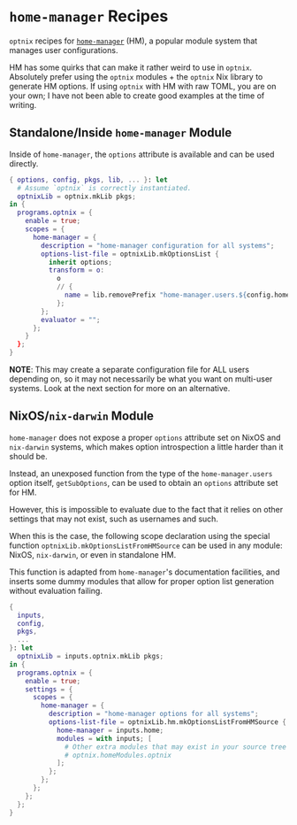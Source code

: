 # `home-manager` Recipes

`optnix` recipes for
[`home-manager`](https://github.com/nix-community/home-manager) (HM), a popular
module system that manages user configurations.

HM has some quirks that can make it rather weird to use in `optnix`. Absolutely
prefer using the `optnix` modules + the `optnix` Nix library to generate HM
options. If using `optnix` with HM with raw TOML, you are on your own; I have
not been able to create good examples at the time of writing.

## Standalone/Inside `home-manager` Module

Inside of `home-manager`, the `options` attribute is available and can be used
directly.

```nix
{ options, config, pkgs, lib, ... }: let
  # Assume `optnix` is correctly instantiated.
  optnixLib = optnix.mkLib pkgs;
in {
  programs.optnix = {
    enable = true;
    scopes = {
      home-manager = {
        description = "home-manager configuration for all systems";
        options-list-file = optnixLib.mkOptionsList {
          inherit options;
          transform = o:
            o
            // {
              name = lib.removePrefix "home-manager.users.${config.home.username}." o.name;
            };
        };
        evaluator = "";
      };
    }
  };
}
```

**NOTE**: This may create a separate configuration file for ALL users depending
on, so it may not necessarily be what you want on multi-user systems. Look at
the next section for more on an alternative.

## NixOS/`nix-darwin` Module

`home-manager` does not expose a proper `options` attribute set on NixOS and
`nix-darwin` systems, which makes option introspection a little harder than it
should be.

Instead, an unexposed function from the type of the `home-manager.users` option
itself, `getSubOptions`, can be used to obtain an `options` attribute set for
HM.

However, this is impossible to evaluate due to the fact that it relies on other
settings that may not exist, such as usernames and such.

When this is the case, the following scope declaration using the special
function `optnixLib.mkOptionsListFromHMSource` can be used in any module: NixOS,
`nix-darwin`, or even in standalone HM.

This function is adapted from `home-manager`'s documentation facilities, and
inserts some dummy modules that allow for proper option list generation without
evaluation failing.

```nix
{
  inputs,
  config,
  pkgs,
  ...
}: let
  optnixLib = inputs.optnix.mkLib pkgs;
in {
  programs.optnix = {
    enable = true;
    settings = {
      scopes = {
        home-manager = {
          description = "home-manager options for all systems";
          options-list-file = optnixLib.hm.mkOptionsListFromHMSource {
            home-manager = inputs.home;
            modules = with inputs; [
              # Other extra modules that may exist in your source tree
              # optnix.homeModules.optnix
            ];
          };
        };
      };
    };
  };
}
```
